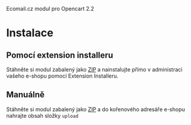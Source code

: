 Ecomail.cz modul pro Opencart 2.2

# Instalace

## Pomocí extension installeru

Stáhněte si modul zabalený jako [ZIP](https://github.com/Ecomailcz/opencart-2.2/archive/master.zip) a nainstalujte přímo v administraci vašeho e-shopu pomocí Extension Installeru.

## Manuálně

Stáhněte si modul zabalený jako [ZIP](https://github.com/Ecomailcz/opencart-2.2/archive/master.zip) a do kořenového adresáře e-shopu nahrajte obsah složky `upload`
